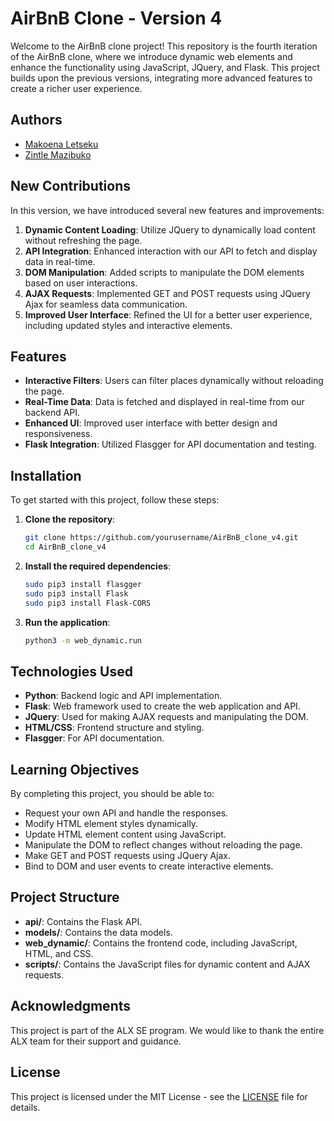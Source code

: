 # AirBnB Clone - Version 4

Welcome to the AirBnB clone project! This repository is the fourth iteration of the AirBnB clone, where we introduce dynamic web elements and enhance the functionality using JavaScript, JQuery, and Flask. This project builds upon the previous versions, integrating more advanced features to create a richer user experience.

## Authors

- [Makoena Letseku](https://github.com/MakoenaLetseku)
- [Zintle Mazibuko](https://github.com/ZintleMazibuko)

## New Contributions

In this version, we have introduced several new features and improvements:

1. **Dynamic Content Loading**: Utilize JQuery to dynamically load content without refreshing the page.
2. **API Integration**: Enhanced interaction with our API to fetch and display data in real-time.
3. **DOM Manipulation**: Added scripts to manipulate the DOM elements based on user interactions.
4. **AJAX Requests**: Implemented GET and POST requests using JQuery Ajax for seamless data communication.
5. **Improved User Interface**: Refined the UI for a better user experience, including updated styles and interactive elements.

## Features

- **Interactive Filters**: Users can filter places dynamically without reloading the page.
- **Real-Time Data**: Data is fetched and displayed in real-time from our backend API.
- **Enhanced UI**: Improved user interface with better design and responsiveness.
- **Flask Integration**: Utilized Flasgger for API documentation and testing.

## Installation

To get started with this project, follow these steps:

1. **Clone the repository**:
    ```bash
    git clone https://github.com/yourusername/AirBnB_clone_v4.git
    cd AirBnB_clone_v4
    ```

2. **Install the required dependencies**:
    ```bash
    sudo pip3 install flasgger
    sudo pip3 install Flask
    sudo pip3 install Flask-CORS
    ```

3. **Run the application**:
    ```bash
    python3 -m web_dynamic.run
    ```

## Technologies Used

- **Python**: Backend logic and API implementation.
- **Flask**: Web framework used to create the web application and API.
- **JQuery**: Used for making AJAX requests and manipulating the DOM.
- **HTML/CSS**: Frontend structure and styling.
- **Flasgger**: For API documentation.

## Learning Objectives

By completing this project, you should be able to:

- Request your own API and handle the responses.
- Modify HTML element styles dynamically.
- Update HTML element content using JavaScript.
- Manipulate the DOM to reflect changes without reloading the page.
- Make GET and POST requests using JQuery Ajax.
- Bind to DOM and user events to create interactive elements.

## Project Structure

- **api/**: Contains the Flask API.
- **models/**: Contains the data models.
- **web_dynamic/**: Contains the frontend code, including JavaScript, HTML, and CSS.
- **scripts/**: Contains the JavaScript files for dynamic content and AJAX requests.

## Acknowledgments

This project is part of the ALX SE program. We would like to thank the entire ALX team for their support and guidance.

## License

This project is licensed under the MIT License - see the [LICENSE](LICENSE) file for details.


